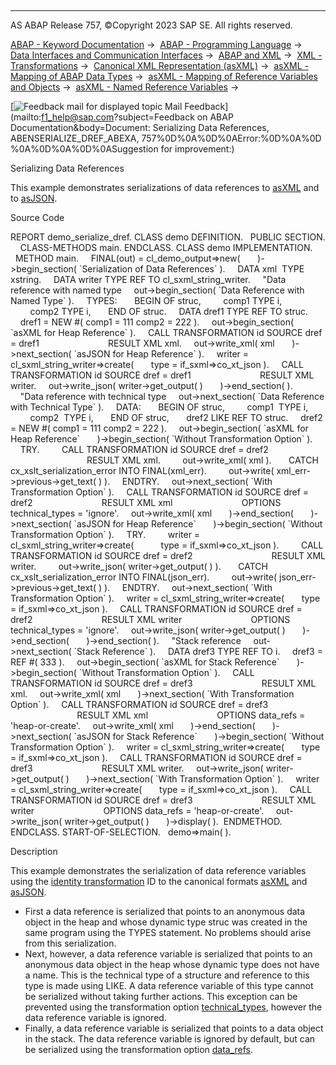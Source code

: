   

* * *

AS ABAP Release 757, ©Copyright 2023 SAP SE. All rights reserved.

[ABAP - Keyword Documentation](https://help.sap.com/doc/abapdocu_757_index_htm/7.57/en-US/abenabap.htm) →  [ABAP - Programming Language](https://help.sap.com/doc/abapdocu_757_index_htm/7.57/en-US/abenabap_reference.htm) →  [Data Interfaces and Communication Interfaces](https://help.sap.com/doc/abapdocu_757_index_htm/7.57/en-US/abenabap_data_communication.htm) →  [ABAP and XML](https://help.sap.com/doc/abapdocu_757_index_htm/7.57/en-US/abenabap_xml.htm) →  [XML - Transformations](https://help.sap.com/doc/abapdocu_757_index_htm/7.57/en-US/abenabap_xml_trafos.htm) →  [Canonical XML Representation (asXML)](https://help.sap.com/doc/abapdocu_757_index_htm/7.57/en-US/abenabap_xslt_asxml.htm) →  [asXML - Mapping of ABAP Data Types](https://help.sap.com/doc/abapdocu_757_index_htm/7.57/en-US/abenabap_xslt_asxml_named.htm) →  [asXML - Mapping of Reference Variables and Objects](https://help.sap.com/doc/abapdocu_757_index_htm/7.57/en-US/abenabap_xslt_asxml_references.htm) →  [asXML - Named Reference Variables](https://help.sap.com/doc/abapdocu_757_index_htm/7.57/en-US/abenasxml_reference_variable.htm) → 

 [![](Mail.gif?object=Mail.gif&sap-language=EN "Feedback mail for displayed topic") Mail Feedback](mailto:f1_help@sap.com?subject=Feedback on ABAP Documentation&body=Document: Serializing Data References, ABENSERIALIZE_DREF_ABEXA, 757%0D%0A%0D%0AError:%0D%0A%0D
%0A%0D%0A%0D%0ASuggestion for improvement:)

Serializing Data References

This example demonstrates serializations of data references to [asXML](https://help.sap.com/doc/abapdocu_757_index_htm/7.57/en-US/abenasxml_glosry.htm "Glossary Entry") and to [asJSON](https://help.sap.com/doc/abapdocu_757_index_htm/7.57/en-US/abenasjson_glosry.htm "Glossary Entry").

Source Code   

REPORT demo\_serialize\_dref.
CLASS demo DEFINITION.
  PUBLIC SECTION.
    CLASS-METHODS main.
ENDCLASS.
CLASS demo IMPLEMENTATION.
  METHOD main.
    FINAL(out) = cl\_demo\_output=>new(
      )->begin\_section( \`Serialization of Data References\` ).
    DATA xml  TYPE xstring.
    DATA writer TYPE REF TO cl\_sxml\_string\_writer.
    "Data reference with named type
    out->begin\_section( \`Data Reference with Named Type\` ).
    TYPES:
      BEGIN OF struc,
        comp1 TYPE i,
        comp2 TYPE i,
      END OF struc.
    DATA dref1 TYPE REF TO struc.
    dref1 = NEW #( comp1 = 111 comp2 = 222 ).
    out->begin\_section( \`asXML for Heap Reference\` ).
    CALL TRANSFORMATION id SOURCE dref = dref1
                           RESULT XML xml.
    out->write\_xml( xml
      )->next\_section( \`asJSON for Heap Reference\` ).
    writer = cl\_sxml\_string\_writer=>create(
      type = if\_sxml=>co\_xt\_json ).
    CALL TRANSFORMATION id SOURCE dref = dref1
                           RESULT XML writer.
    out->write\_json( writer->get\_output( )
      )->end\_section( ).
    "Data reference with technical type
    out->next\_section( \`Data Reference with Technical Type\` ).
    DATA:
      BEGIN OF struc,
        comp1  TYPE i,
        comp2  TYPE i,
      END OF struc,
      dref2 LIKE REF TO struc.
    dref2 = NEW #( comp1 = 111 comp2 = 222 ).
    out->begin\_section( \`asXML for Heap Reference\`
      )->begin\_section( \`Without Transformation Option\` ).
    TRY.
        CALL TRANSFORMATION id SOURCE dref = dref2
                               RESULT XML xml.
        out->write\_xml( xml ).
      CATCH cx\_xslt\_serialization\_error INTO FINAL(xml\_err).
        out->write( xml\_err->previous->get\_text( ) ).
    ENDTRY.
    out->next\_section( \`With Transformation Option\` ).
    CALL TRANSFORMATION id SOURCE dref = dref2
                           RESULT XML xml
                           OPTIONS technical\_types = 'ignore'.
    out->write\_xml( xml
      )->end\_section(
      )->next\_section( \`asJSON for Heap Reference\`
      )->begin\_section( \`Without Transformation Option\` ).
    TRY.
        writer = cl\_sxml\_string\_writer=>create(
          type = if\_sxml=>co\_xt\_json ).
        CALL TRANSFORMATION id SOURCE dref = dref2
                               RESULT XML writer.
        out->write\_json( writer->get\_output( ) ).
      CATCH cx\_xslt\_serialization\_error INTO FINAL(json\_err).
        out->write( json\_err->previous->get\_text( ) ).
    ENDTRY.
    out->next\_section( \`With Transformation Option\` ).
    writer = cl\_sxml\_string\_writer=>create(
      type = if\_sxml=>co\_xt\_json ).
    CALL TRANSFORMATION id SOURCE dref = dref2
                           RESULT XML writer
                           OPTIONS technical\_types = 'ignore'.
    out->write\_json( writer->get\_output( )
      )->end\_section(
      )->end\_section( ).
    "Stack reference
    out->next\_section( \`Stack Reference\` ).
    DATA dref3 TYPE REF TO i.
    dref3 = REF #( 333 ).
    out->begin\_section( \`asXML for Stack Reference\`
      )->begin\_section( \`Without Transformation Option\` ).
    CALL TRANSFORMATION id SOURCE dref = dref3
                           RESULT XML xml.
    out->write\_xml( xml
      )->next\_section( \`With Transformation Option\` ).
    CALL TRANSFORMATION id SOURCE dref = dref3
                           RESULT XML xml
                           OPTIONS data\_refs = 'heap-or-create'.
    out->write\_xml( xml
      )->end\_section(
      )->next\_section( \`asJSON for Stack Reference\`
      )->begin\_section( \`Without Transformation Option\` ).
    writer = cl\_sxml\_string\_writer=>create(
      type = if\_sxml=>co\_xt\_json ).
    CALL TRANSFORMATION id SOURCE dref = dref3
                           RESULT XML writer.
    out->write\_json( writer->get\_output( )
      )->next\_section( \`With Transformation Option\` ).
    writer = cl\_sxml\_string\_writer=>create(
      type = if\_sxml=>co\_xt\_json ).
    CALL TRANSFORMATION id SOURCE dref = dref3
                           RESULT XML writer
                           OPTIONS data\_refs = 'heap-or-create'.
    out->write\_json( writer->get\_output( )
      )->display( ).  ENDMETHOD.
ENDCLASS.
START-OF-SELECTION.
  demo=>main( ).

Description   

This example demonstrates the serialization of data reference variables using the [identity transformation](https://help.sap.com/doc/abapdocu_757_index_htm/7.57/en-US/abenid_trafo_glosry.htm "Glossary Entry") ID to the canonical formats [asXML](https://help.sap.com/doc/abapdocu_757_index_htm/7.57/en-US/abenasxml_glosry.htm "Glossary Entry") and [asJSON](https://help.sap.com/doc/abapdocu_757_index_htm/7.57/en-US/abenasjson_glosry.htm "Glossary Entry").

-   First a data reference is serialized that points to an anonymous data object in the heap and whose dynamic type struc was created in the same program using the TYPES statement. No problems should arise from this serialization.
-   Next, however, a data reference variable is serialized that points to an anonymous data object in the heap whose dynamic type does not have a name. This is the technical type of a structure and reference to this type is made using LIKE. A data reference variable of this type cannot be serialized without taking further actions. This exception can be prevented using the transformation option [technical\_types](https://help.sap.com/doc/abapdocu_757_index_htm/7.57/en-US/abapcall_transformation_options.htm), however the data reference variable is ignored.
-   Finally, a data reference variable is serialized that points to a data object in the stack. The data reference variable is ignored by default, but can be serialized using the transformation option [data\_refs](https://help.sap.com/doc/abapdocu_757_index_htm/7.57/en-US/abapcall_transformation_options.htm).
